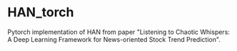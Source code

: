 # HAN_torch
Pytorch implementation of HAN from paper "Listening to Chaotic Whispers: A Deep Learning Framework for News-oriented Stock Trend Prediction".

